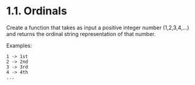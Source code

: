 # 1.1. Ordinals

Create a function that takes as input a positive integer number (1,2,3,4,...)
and returns the ordinal string representation of that number.

Examples:

```
1 -> 1st
2 -> 2nd
3 -> 3rd
4 -> 4th
...
```
